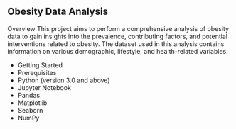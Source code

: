 ## Obesity Data Analysis
Overview
This project aims to perform a comprehensive analysis of obesity data to gain insights into the prevalence, contributing factors, and potential interventions related to obesity. The dataset used in this analysis contains information on various demographic, lifestyle, and health-related variables.

- Getting Started
- Prerequisites
- Python (version 3.0 and above)
- Jupyter Notebook
- Pandas
- Matplotlib
- Seaborn
- NumPy
